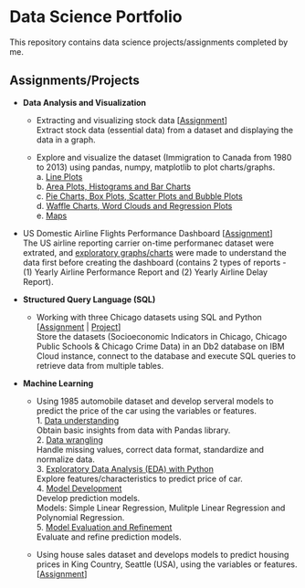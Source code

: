 # Data Science Portfolio
This repository contains data science projects/assignments completed by me.

## Assignments/Projects

- **Data Analysis and Visualization** <br/>

  - Extracting and visualizing stock data [[Assignment](https://github.com/TRL2508/Data-Science-Portfolio/blob/d6666ab23f35a42a9d55d595868a8145122dcd24/Assignment%20-%20Extracting%20and%20Visualizing%20Stock%20Data.ipynb "Assignment - Extracting and Visualizing Stock Data.ipynb")] <br/>
  Extract stock data (essential data) from a dataset and displaying the data in a graph. <br/>

  - Explore and visualize the dataset (Immigration to Canada from 1980 to 2013) using pandas, numpy, matplotlib to plot charts/graphs. <br/>
  a. [Line Plots](https://github.com/TRL2508/Data-Science-Portfolio/blob/d4088b10a361046492b7b2f5424ac3c697495aca/Immigration%20to%20Canada%20dataset%20-%20Line%20Plots.ipynb "Immigration to Canada dataset - Line Plots.ipynb") <br/>
  b. [Area Plots, Histograms and Bar Charts](https://github.com/TRL2508/Data-Science-Portfolio/blob/d4088b10a361046492b7b2f5424ac3c697495aca/Immigration%20to%20Canada%20dataset%20-%20Area%20Plots,%20Histograms%20and%20Bar%20Charts.ipynb "Immigration to Canada dataset - Area Plots, Histograms and Bar Charts.ipynb") <br/>
  c. [Pie Charts, Box Plots, Scatter Plots and Bubble Plots](https://github.com/TRL2508/Data-Science-Portfolio/blob/d4088b10a361046492b7b2f5424ac3c697495aca/Immigration%20to%20Canada%20dataset%20-%20Pie%20Charts,%20Box%20Plots,%20Scatter%20Plots%20and%20Bubble%20Plots.ipynb "Immigration to Canada dataset - Pie Charts, Box Plots, Scatter Plots and Bubble Plots.ipynb") <br/>
  d. [Waffle Charts, Word Clouds and Regression Plots](https://github.com/TRL2508/Data-Science-Portfolio/blob/d4088b10a361046492b7b2f5424ac3c697495aca/Immigration%20to%20Canada%20dataset%20-%20Waffle%20Charts,%20Word%20Clouds%20and%20Regression%20Plots.ipynb "Immigration to Canada dataset - Waffle Charts, Word Clouds and Regression Plots.ipynb") <br/>
  e. [Maps](https://github.com/TRL2508/Data-Science-Portfolio/blob/d4088b10a361046492b7b2f5424ac3c697495aca/Immigration%20to%20Canada%20dataset%20-%20Maps%20in%20Python.ipynb "Immigration to Canada dataset - Maps in Python.ipynb") <br/>

- US Domestic Airline Flights Performance Dashboard [[Assignment](https://github.com/TRL2508/Data-Science-Portfolio/blob/5fca067774b726f8d1ef0cd5938451f3dc54300c/Assignment%20-%20US%20Domestic%20Airline%20Flights%20Performance%20Dashboard.ipynb "Assignment - US Domestic Airline Flights Performance Dashboard.ipynb")] <br/>
  The US airline reporting carrier on-time performanec dataset were extrated, and [exploratory graphs/charts](https://github.com/TRL2508/Data-Science-Portfolio/blob/5fca067774b726f8d1ef0cd5938451f3dc54300c/US%20Domestic%20Airline%20Reporting%20-%20Basic%20Plotly%20Charts.ipynb "https://github.com/TRL2508/Data-Science-Portfolio/blob/5fca067774b726f8d1ef0cd5938451f3dc54300c/US%20Domestic%20Airline%20Reporting%20-%20Basic%20Plotly%20Charts.ipynb") were made to understand the data first before creating the dashboard (contains 2 types of reports - (1) Yearly Airline Performance Report and (2) Yearly Airline Delay Report). <br/>

- **Structured Query Language (SQL)** <br/>

  - Working with three Chicago datasets using SQL and Python [[Assignment](https://github.com/TRL2508/Data-Science-Portfolio/blob/d6666ab23f35a42a9d55d595868a8145122dcd24/Assignment%202%20-%20Working%20with%20Chicago%20datasets%20using%20SQL%20and%20Python.ipynb "Assignment 2 - Working with Chicago datasets using SQL and Python.ipynb") | [Project](https://github.com/TRL2508/Data-Science-Portfolio/blob/d6666ab23f35a42a9d55d595868a8145122dcd24/Project%20-%20Advanced%20SQL%20Techniques.ipynb "Project - Advanced SQL Techniques.ipynb")] <br/>
  Store the datasets (Socioeconomic Indicators in Chicago, Chicago Public Schools & Chicago Crime Data) in an Db2 database on IBM Cloud instance, connect to the database and execute SQL queries to retrieve data from multiple tables.

- **Machine Learning** <br/>

  - Using 1985 automobile dataset and develop serveral models to predict the price of the car using the variables or features. <br/>
                        1. [Data understanding](https://github.com/TRL2508/Data-Science-Portfolio/blob/d6666ab23f35a42a9d55d595868a8145122dcd24/Automobile%20-%20Introduction.ipynb "Automobile - Introduction.ipynb") <br/>
                        Obtain basic insights from data with Pandas library. <br/>
                        2. [Data wrangling](https://github.com/TRL2508/Data-Science-Portfolio/blob/d6666ab23f35a42a9d55d595868a8145122dcd24/Automobile%20-%20Data%20Wrangling.ipynb "Automobile - Data Wrangling.ipynb") <br/>
                           Handle missing values, correct data format, standardize and normalize data. <br/>
                        3. [Exploratory Data Analysis (EDA) with Python](https://github.com/TRL2508/Data-Science-Portfolio/blob/d6666ab23f35a42a9d55d595868a8145122dcd24/Automobile%20-%20Exploratory%20Data%20Analysis.ipynb "Automobile - Exploratory Data Analysis.ipynb") <br/>
                        Explore features/characteristics to predict price of car. <br/>
                        4. [Model Development](https://github.com/TRL2508/Data-Science-Portfolio/blob/d6666ab23f35a42a9d55d595868a8145122dcd24/Automobile%20-%20Model%20Development.ipynb "Automobile - Model Development.ipynb") <br/>
                        Develop prediction models. <br/>
                        Models: Simple Linear Regression, Mulitple Linear Regression and Polynomial Regression. <br/>
                        5. [Model Evaluation and Refinement](https://github.com/TRL2508/Data-Science-Portfolio/blob/d6666ab23f35a42a9d55d595868a8145122dcd24/Automobile%20-%20Model%20Evaluation%20and%20Refinement.ipynb "Automobile - Model Evaluation and Refinement.ipynb") <br/>
                        Evaluate and refine prediction models. <br/>

  - Using house sales dataset and develops models to predict housing prices in King Country, Seattle (USA), using the variables or features. [[Assignment](https://github.com/TRL2508/Data-Science-Portfolio/blob/d6666ab23f35a42a9d55d595868a8145122dcd24/Assignment%20-%20House%20Sales%20in%20King%20County.ipynb "Assignment - House Sales in King County.ipynb")] <br/>


